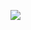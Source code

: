 <img
  align="center"
  src="https://upload.wikimedia.org/wikipedia/commons/thumb/4/4d/Cat_November_2010-1a.jpg/1200px-Cat_November_2010-1a.jpg"
/>